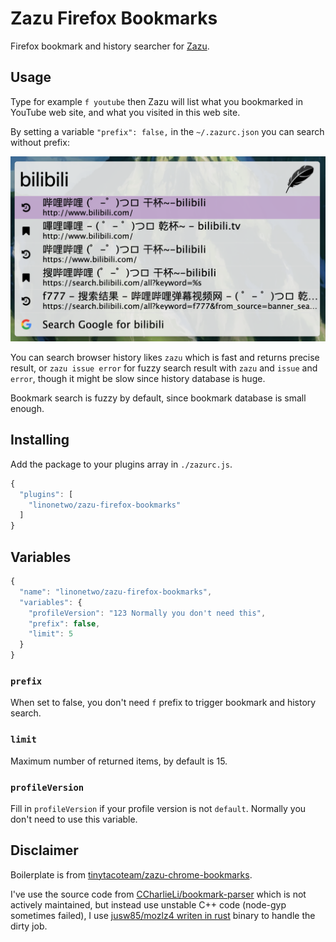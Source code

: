 # Zazu Firefox Bookmarks

Firefox bookmark and history searcher for [Zazu](https://github.com/tinytacoteam/zazu).

## Usage

Type for example `f youtube` then Zazu will list what you bookmarked in YouTube web site, and what you visited in this web site.

By setting a variable `"prefix": false,` in the `~/.zazurc.json` you can search without prefix:

![screenshot](screenshot.png)

You can search browser history likes `zazu` which is fast and returns precise result, or `zazu issue error` for fuzzy search result with `zazu` and `issue` and `error`, though it might be slow since history database is huge.

Bookmark search is fuzzy by default, since bookmark database is small enough.

## Installing

Add the package to your plugins array in `./zazurc.js`.

```javascript
{
  "plugins": [
    "linonetwo/zazu-firefox-bookmarks"
  ]
}
```

## Variables

```javascript
{
  "name": "linonetwo/zazu-firefox-bookmarks",
  "variables": {
    "profileVersion": "123 Normally you don't need this",
    "prefix": false,
    "limit": 5
  }
}
```

### `prefix`

When set to false, you don't need `f` prefix to trigger bookmark and history search.

### `limit`

Maximum number of returned items, by default is 15.

### `profileVersion`

Fill in `profileVersion` if your profile version is not `default`. Normally you don't need to use this variable.

## Disclaimer

Boilerplate is from [tinytacoteam/zazu-chrome-bookmarks](https://github.com/tinytacoteam/zazu-chrome-bookmarks).

I've use the source code from [CCharlieLi/bookmark-parser](https://github.com/CCharlieLi/bookmark-parser) which is not actively maintained, but instead use unstable C++ code (node-gyp sometimes failed), I use [jusw85/mozlz4 writen in rust](https://github.com/jusw85/mozlz4) binary to handle the dirty job.
